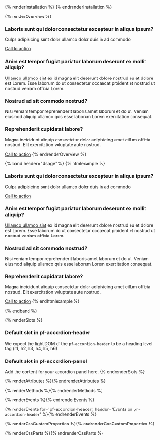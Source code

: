 {% renderInstallation %} {% endrenderInstallation %}

{% renderOverview %}
<pf-accordion>
  <pf-accordion-header>
    <h3>Laboris sunt qui dolor consectetur excepteur in aliqua ipsum?</h3>
  </pf-accordion-header>
  <pf-accordion-panel>
    <p>Culpa adipisicing sunt dolor ullamco dolor duis in ad commodo.</p>
    <a href="#">Call to action</a>
  </pf-accordion-panel>
  <pf-accordion-header>
    <h3>Anim est tempor fugiat pariatur laborum deserunt ex mollit aliquip?</h3>
  </pf-accordion-header>
  <pf-accordion-panel>
    <p><a href="#">Ullamco ullamco sint</a> ex id magna elit deserunt dolore nostrud eu et dolore est Lorem. Esse laborum do ut consectetur occaecat proident et nostrud ut nostrud veniam officia Lorem.</p>
  </pf-accordion-panel>
  <pf-accordion-header>
    <h3>Nostrud ad sit commodo nostrud?</h3>
  </pf-accordion-header>
  <pf-accordion-panel>
    <p>Nisi veniam tempor reprehenderit laboris amet laborum et do ut. Veniam eiusmod aliquip ullamco quis esse laborum Lorem exercitation consequat.</p>
  </pf-accordion-panel>
  <pf-accordion-header>
    <h3>Reprehenderit cupidatat labore?</h3>
  </pf-accordion-header>
  <pf-accordion-panel>
    <p>Magna incididunt aliquip consectetur dolor adipisicing amet cillum officia nostrud. Elit exercitation voluptate aute nostrud.</p>
    <a href="#">Call to action</a>
  </pf-accordion-panel>
</pf-accordion>
{% endrenderOverview %}

{% band header="Usage" %}
  {% htmlexample %}
  <pf-accordion>
    <pf-accordion-header>
      <h3>Laboris sunt qui dolor consectetur excepteur in aliqua ipsum?</h3>
    </pf-accordion-header>
    <pf-accordion-panel>
      <p>Culpa adipisicing sunt dolor ullamco dolor duis in ad commodo.</p>
      <a href="#">Call to action</a>
    </pf-accordion-panel>
    <pf-accordion-header>
      <h3>Anim est tempor fugiat pariatur laborum deserunt ex mollit aliquip?</h3>
    </pf-accordion-header>
    <pf-accordion-panel>
      <p><a href="#">Ullamco ullamco sint</a> ex id magna elit deserunt dolore nostrud eu et dolore est Lorem. Esse laborum do ut consectetur occaecat proident et nostrud ut nostrud veniam officia Lorem.</p>
    </pf-accordion-panel>
    <pf-accordion-header>
      <h3>Nostrud ad sit commodo nostrud?</h3>
    </pf-accordion-header>
    <pf-accordion-panel>
      <p>Nisi veniam tempor reprehenderit laboris amet laborum et do ut. Veniam eiusmod aliquip ullamco quis esse laborum Lorem exercitation consequat.</p>
    </pf-accordion-panel>
    <pf-accordion-header>
      <h3>Reprehenderit cupidatat labore?</h3>
    </pf-accordion-header>
    <pf-accordion-panel>
      <p>Magna incididunt aliquip consectetur dolor adipisicing amet cillum officia nostrud. Elit exercitation voluptate aute nostrud.</p>
      <a href="#">Call to action</a>
    </pf-accordion-panel>
  </pf-accordion>
  {% endhtmlexample %}

{% endband %}

{% renderSlots %}
  ### Default slot in pf-accordion-header

  We expect the light DOM of the `pf-accordion-header` to be a heading level tag
  (h1, h2, h3, h4, h5, h6)

  ### Default slot in pf-accordion-panel

  Add the content for your accordion panel here.
{% endrenderSlots %}

{% renderAttributes %}{% endrenderAttributes %}

{% renderMethods %}{% endrenderMethods %}

{% renderEvents %}{% endrenderEvents %}

{% renderEvents for='pf-accordion-header', header='Events on `pf-accordion-header`' %}{% endrenderEvents %}

{% renderCssCustomProperties %}{% endrenderCssCustomProperties %}

{% renderCssParts %}{% endrenderCssParts %}
